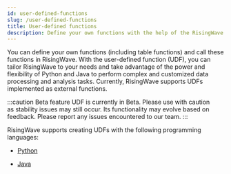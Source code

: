 ```yaml
---
id: user-defined-functions
slug: /user-defined-functions
title: User-defined functions
description: Define your own functions with the help of the RisingWave UDF API.
---
```


You can define your own functions (including table functions) and call these functions in RisingWave. With the user-defined function (UDF), you can tailor RisingWave to your needs and take advantage of the power and flexibility of Python and Java to perform complex and customized data processing and analysis tasks.
Currently, RisingWave supports UDFs implemented as external functions.

:::caution Beta feature
UDF is currently in Beta. Please use with caution as stability issues may still occur. Its functionality may evolve based on feedback. Please report any issues encountered to our team.
:::

RisingWave supports creating UDFs with the following programming languages:

- [Python](/sql/udf/udf-python.md)

- [Java](/sql/udf/udf-java.md)